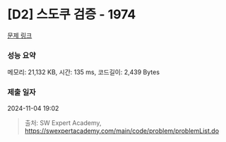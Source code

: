 # [D2] 스도쿠 검증 - 1974 

[문제 링크](https://swexpertacademy.com/main/code/problem/problemDetail.do?contestProbId=AV5Psz16AYEDFAUq) 

### 성능 요약

메모리: 21,132 KB, 시간: 135 ms, 코드길이: 2,439 Bytes

### 제출 일자

2024-11-04 19:02



> 출처: SW Expert Academy, https://swexpertacademy.com/main/code/problem/problemList.do